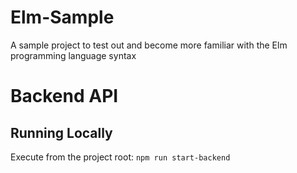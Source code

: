# Elm-Sample
A sample project to test out and become more familiar with the Elm programming language syntax


# Backend API

## Running Locally
Execute from the project root: `npm run start-backend`

